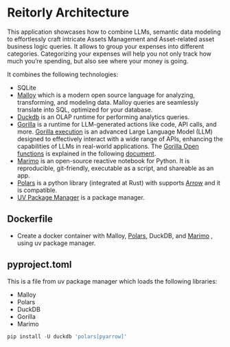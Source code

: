 # Reitorly Architecture

This application showcases how to combine LLMs, semantic data modeling to effortlessly craft intricate Assets Management and Asset-related asset business logic queries. It allows to group your expenses into different categories. Categorizing your expenses will help you not only track how much you’re spending, but also see where your money is going. 

It combines the following technologies:
  * SQLite 
  * [Malloy](https://github.com/malloydata/malloy) which is a modern open source language for analyzing, transforming, and modeling data.
Malloy queries are seamlessly translate into SQL, optimized for your database.
  * [Duckdb](https://duckdb.org/) is an OLAP runtime for performing analytics queries.
  * [Gorilla](https://github.com/ShishirPatil/gorilla) is a runtime for LLM-generated actions like code, API calls, and more. [Gorilla execution](https://gorilla.cs.berkeley.edu/) is an advanced Large Language Model (LLM) designed to effectively interact with a wide range of APIs, enhancing the capabilities of LLMs in real-world applications. The [Gorilla Open functions](https://huggingface.co/gorilla-llm/gorilla-openfunctions-v2) is explained in the following [document](https://konghq.com/blog/engineering/gorilla-llm).
  * [Marimo](https://marimo.io/) is an open-source reactive notebook for Python. It is reproducible, git-friendly, executable as a script, and shareable as an app.
  * [Polars](https://duckdb.org/docs/guides/python/polars.html) is a python library (integrated at Rust) with supports [Arrow](https://arrow.apache.org/docs/python/index.html) and it is compatible.
  * [UV Package Manager]() is a package manager.

## Dockerfile
* Create a docker container with Malloy, [Polars](https://duckdb.org/docs/guides/python/polars.html), DuckDB, and [Marimo](https://marimo.io/) , using uv package manager.

## pyproject.toml
This is a file from uv package manager which loads the following libraries:
  * Malloy
  * Polars
  * DuckDB
  * Gorilla
  * Marimo

```python
pip install -U duckdb 'polars[pyarrow]'
```
